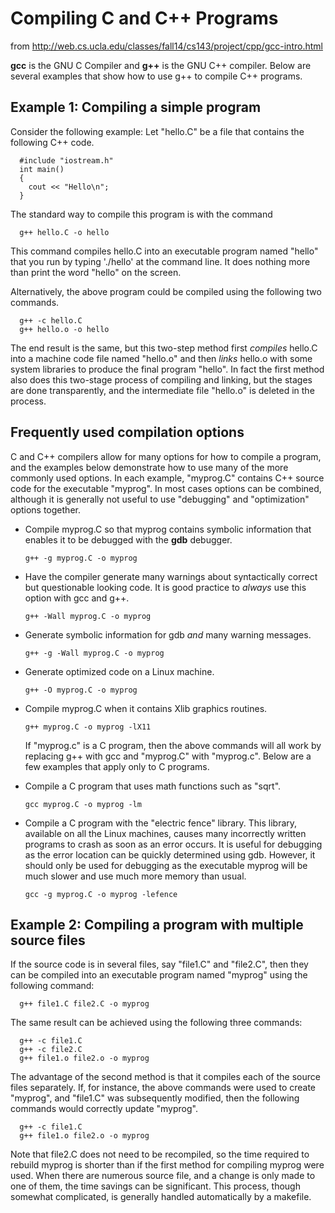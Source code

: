 # Compiling C and C++ Programs

from http://web.cs.ucla.edu/classes/fall14/cs143/project/cpp/gcc-intro.html



**gcc** is the GNU C Compiler and **g++** is the GNU C++  compiler. Below are several examples that show   how to use g++ to compile C++ programs.

## Example 1:  Compiling a simple program

  Consider the following example:  Let "hello.C" be a file that contains  the following C++ code.   

```
  #include "iostream.h"
  int main() 
  {
    cout << "Hello\n";
  } 
```

  The standard way to compile this program is with the command   

```
  g++ hello.C -o hello 
```

This command compiles hello.C into an executable program named "hello"  that you run by typing './hello' at the command line.  It does nothing  more than print the word "hello" on the screen.

  Alternatively, the above program could be compiled using the following  two commands.   

```
  g++ -c hello.C
  g++ hello.o -o hello 
```

The end result is the same, but this two-step method first  *compiles* hello.C into a machine code file named "hello.o" and  then *links* hello.o with some system libraries to produce the  final program "hello".  In fact the first method also does this  two-stage process of compiling and linking, but the stages are done  transparently, and the intermediate file "hello.o" is deleted in the  process.



## Frequently used compilation options

C and C++ compilers allow for many options for how to compile a  program, and the examples below demonstrate how to use many of the  more commonly used options.  In each example, "myprog.C" contains C++  source code for the executable "myprog".  In most cases options can be  combined, although it is generally not useful to use "debugging" and  "optimization" options together.

- Compile myprog.C so that myprog contains symbolic information that   enables it to be debugged with the **gdb** debugger.  

  `g++ -g myprog.C -o myprog`   

- Have the compiler generate many warnings about syntactically correct  but questionable looking code.  It is good practice to *always* use  this option with gcc and g++.  

  `g++ -Wall myprog.C -o myprog`   

- Generate symbolic information for gdb *and* many warning messages.  

  `g++ -g -Wall myprog.C -o myprog`   

- Generate optimized code on a Linux machine.  

  `g++ -O myprog.C -o myprog`   

- Compile myprog.C when it contains Xlib graphics routines.  

  `g++ myprog.C -o myprog -lX11`  

  If "myprog.c" is a C program, then the above commands will all work by  replacing g++ with gcc and "myprog.C" with "myprog.c". Below are a few  examples that apply only to C programs.   

- Compile a C program that uses math functions such as "sqrt".  

  `gcc myprog.C -o myprog -lm`   

- Compile a C program with the "electric fence" library.  This library,  available on all the Linux machines, causes many incorrectly written  programs to crash as soon as an error occurs.  It is useful for debugging  as the error location can be quickly determined using gdb.  However, it  should only be used for debugging as the executable myprog will be much  slower and use much more memory than usual.   

  `gcc -g myprog.C -o myprog -lefence`  



## Example 2: Compiling a program with multiple source files

  If the source code is in several files, say "file1.C" and "file2.C",  then they can be compiled into an executable program named "myprog"  using the following command:   

```
  g++ file1.C file2.C -o myprog 
```

  The same result can be achieved using the following three commands:   

```
  g++ -c file1.C
  g++ -c file2.C
  g++ file1.o file2.o -o myprog 
```

  The advantage of the second method is that it compiles each of the  source files separately.  If, for instance, the above commands were  used to create "myprog", and "file1.C" was subsequently modified,  then the following commands would correctly update "myprog".   

```
  g++ -c file1.C
  g++ file1.o file2.o -o myprog 
```

  Note that file2.C does not need to be recompiled, so the time required  to rebuild myprog is shorter than if the first method for compiling  myprog were used.  When there are numerous source file, and a change  is only made to one of them, the time savings can be significant.  This process, though somewhat complicated, is generally handled  automatically by a makefile.